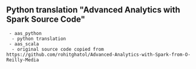 ## Python translation "Advanced Analytics with Spark Source Code"

```
 - aas_python
  - python translation
 - aas_scala
  - original source code copied from https://github.com/rohitghatol/Advanced-Analytics-with-Spark-from-O-Reilly-Media
```
